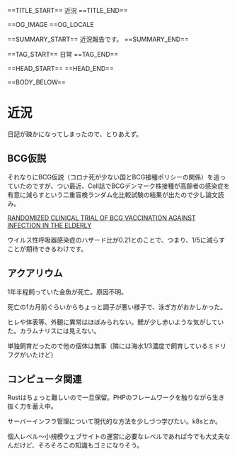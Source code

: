 ==TITLE_START==
近況
==TITLE_END==

==OG_IMAGE 
==OG_LOCALE 

==SUMMARY_START==
近況報告です。
==SUMMARY_END==

==TAG_START==
日常
==TAG_END==

==HEAD_START==
==HEAD_END==

==BODY_BELOW==

# 近況

日記が疎かになってしまったので、とりあえず。

## BCG仮説

それなりにBCG仮説（コロナ死が少ない国とBCG接種ポリシーの関係）を追っていたのですが、つい最近、Cell誌でBCGデンマーク株接種が高齢者の感染症を有意に減らすという二重盲検ランダム化比較試験の結果が出たので少し論文読み。

[RANDOMIZED CLINICAL TRIAL OF BCG VACCINATION AGAINST INFECTION IN THE ELDERLY](https://www.cell.com/cell/fulltext/S0092-8674(20)31139-9)

ウイルス性呼吸器感染症のハザード比が0.21とのことで、つまり、1/5に減らすことが期待できるわけです。

## アクアリウム

1年半程飼っていた金魚が死亡。原因不明。

死亡の1カ月前ぐらいからちょっと調子が悪い様子で、泳ぎ方がおかしかった。

ヒレや体表等、外観に異常はほぼみられない。鰓が少し赤いような気がしていた。カラムナリスには見えない。

単独飼育だったので他の個体は無事（隣には海水1/3濃度で飼育しているミドリフグがいたけど）


## コンピュータ関連

Rustはちょっと難しいので一旦保留。PHPのフレームワークを触りながら生き抜く力を蓄え中。

サーバーインフラ管理について現代的な方法を少しづつ学びたい。k8sとか。

個人レベル～小規模ウェブサイトの運営に必要なレベルであれば今でも大丈夫なんだけど、そろそろこの知識もゴミになりそう。





